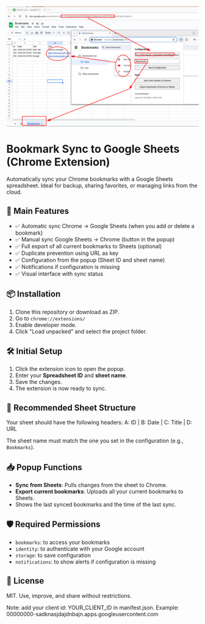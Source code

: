 ![screen](screen.png)

# Bookmark Sync to Google Sheets (Chrome Extension)

Automatically sync your Chrome bookmarks with a Google Sheets spreadsheet. Ideal for backup, sharing favorites, or managing links from the cloud.

## 🚀 Main Features

- ✅ Automatic sync Chrome → Google Sheets (when you add or delete a bookmark)
- ✅ Manual sync Google Sheets → Chrome (button in the popup)
- ✅ Full export of all current bookmarks to Sheets (optional)
- ✅ Duplicate prevention using URL as key
- ✅ Configuration from the popup (Sheet ID and sheet name)
- ✅ Notifications if configuration is missing
- ✅ Visual interface with sync status

## 📦 Installation

1. Clone this repository or download as ZIP.
2. Go to `chrome://extensions/`
3. Enable developer mode.
4. Click "Load unpacked" and select the project folder.

## 🛠 Initial Setup

1. Click the extension icon to open the popup.
2. Enter your **Spreadsheet ID** and **sheet name**.
3. Save the changes.
4. The extension is now ready to sync.

## 📌 Recommended Sheet Structure

Your sheet should have the following headers:
A: ID | B: Date | C: Title | D: URL

The sheet name must match the one you set in the configuration (e.g., `Bookmarks`).

## 📥 Popup Functions

- **Sync from Sheets**: Pulls changes from the sheet to Chrome.
- **Export current bookmarks**: Uploads all your current bookmarks to Sheets.
- Shows the last synced bookmarks and the time of the last sync.

## 🛡 Required Permissions

- `bookmarks`: to access your bookmarks
- `identity`: to authenticate with your Google account
- `storage`: to save configuration
- `notifications`: to show alerts if configuration is missing

## 📄 License

MIT. Use, improve, and share without restrictions.

Note: add your client id: YOUR_CLIENT_ID in manifest.json.
Example: 00000000-sadknasjdajdnbajn.apps.googleusercontent.com

